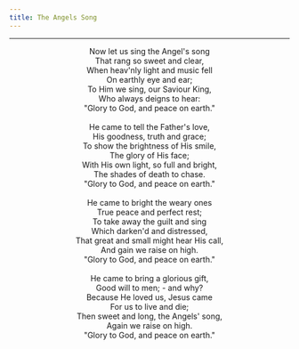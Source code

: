```yaml
---
title: The Angels Song
---
```


---
<center>
Now let us sing the Angel's song<br/>
That rang so sweet and clear,<br/>
When heav'nly light and music fell<br/>
On earthly eye and ear;<br/>
To Him we sing, our Saviour King,<br/>
Who always deigns to hear:<br/>
"Glory to God, and peace on earth."<br/>
<br/>
He came to tell the Father's love,<br/>
His goodness, truth and grace;<br/>
To show the brightness of His smile,<br/>
The glory of His face;<br/>
With His own light, so full and bright,<br/>
The shades of death to chase.<br/>
"Glory to God, and peace on earth."<br/>
<br/>
He came to bright the weary ones<br/>
True peace and perfect rest;<br/>
To take away the guilt and sing<br/>
Which darken'd and distressed,<br/>
That great and small might hear His call,<br/>
And gain we raise on high.<br/>
"Glory to God, and peace on earth."<br/>
<br/>
He came to bring a glorious gift,<br/>
Good will to men; - and why?<br/>
Because He loved us, Jesus came<br/>
For us to live and die;<br/>
Then sweet and long, the Angels' song,<br/>
Again we raise on high.<br/>
"Glory to God, and peace on earth."
</center>